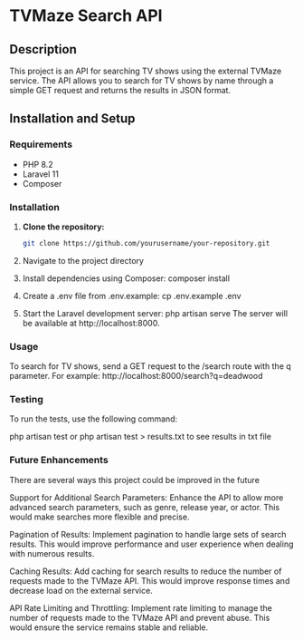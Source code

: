 # TVMaze Search API

## Description

This project is an API for searching TV shows using the external TVMaze service. The API allows you to search for TV shows by name through a simple GET request and returns the results in JSON format.

## Installation and Setup

### Requirements

- PHP 8.2
- Laravel 11
- Composer

### Installation

1. **Clone the repository:**

   ```bash
   git clone https://github.com/yourusername/your-repository.git
   
2. Navigate to the project directory

3. Install dependencies using Composer:
   composer install
4. Create a .env file from .env.example:
   cp .env.example .env
5. Start the Laravel development server:
   php artisan serve
   The server will be available at http://localhost:8000.

### Usage

To search for TV shows, send a GET request to the /search route with the q parameter. For example:
    http://localhost:8000/search?q=deadwood

### Testing
To run the tests, use the following command:

php artisan test
or
php artisan test > results.txt
to see results in txt file


### Future Enhancements

There are several ways this project could be improved in the future

Support for Additional Search Parameters:
Enhance the API to allow more advanced search parameters, such as genre, release year, or actor. This would make searches more flexible and precise.

Pagination of Results:
Implement pagination to handle large sets of search results. This would improve performance and user experience when dealing with numerous results.

Caching Results:
Add caching for search results to reduce the number of requests made to the TVMaze API. This would improve response times and decrease load on the external service.

API Rate Limiting and Throttling:
Implement rate limiting to manage the number of requests made to the TVMaze API and prevent abuse. This would ensure the service remains stable and reliable.

